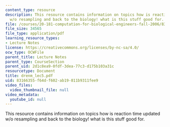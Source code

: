 ```yaml
---
content_type: resource
description: This resource contains information on topics how is reaction time updated
  w/o resampling and back to the biology! what is this stuff good for.
file: /courses/20-181-computation-for-biological-engineers-fall-2006/83166355f64df602ab19811b9311fee9_drenm_lec5.pdf
file_size: 34565
file_type: application/pdf
learning_resource_types:
- Lecture Notes
license: https://creativecommons.org/licenses/by-nc-sa/4.0/
ocw_type: OCWFile
parent_title: Lecture Notes
parent_type: CourseSection
parent_uid: 2d1c8ea9-0fdf-3dea-77c3-d175b103a31c
resourcetype: Document
title: drenm_lec5.pdf
uid: 83166355-f64d-f602-ab19-811b9311fee9
video_files:
  video_thumbnail_file: null
video_metadata:
  youtube_id: null
---
```

This resource contains information on topics how is reaction time updated w/o resampling and back to the biology! what is this stuff good for.